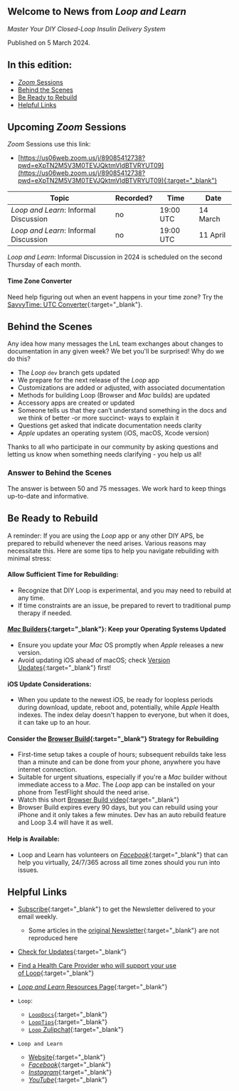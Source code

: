 ## Welcome to News from&nbsp;_<span translate="no">Loop and Learn</span>_

_Master Your DIY Closed-Loop Insulin Delivery System_

Published on 5 March 2024.

## In this edition:

* [*Zoom* Sessions](#upcoming-zoom-sessions)
* [Behind the Scenes](#behind-the-scenes)
* [Be Ready to Rebuild](#be-ready-to-rebuild)
* [Helpful Links](#helpful-links)

## Upcoming *Zoom* Sessions

*Zoom* Sessions use this link:

* [https://us06web.zoom.us/j/89085412738?pwd=eXpTN2M5V3M0TEVJQktmVldBTVRYUT09](https://us06web.zoom.us/j/89085412738?pwd=eXpTN2M5V3M0TEVJQktmVldBTVRYUT09){:target="_blank"}

| Topic | Recorded? | Time | Date |
| - | - | - | - |
| _<span translate="no">Loop and Learn</span>_: Informal Discussion | no | 19:00 UTC | 14 March |
| _<span translate="no">Loop and Learn</span>_: Informal Discussion | no | 19:00 UTC | 11 April |

_<span translate="no">Loop and Learn</span>_: Informal Discussion in 2024 is scheduled on the second Thursday of each month.

#### Time Zone Converter

Need help figuring out when an event happens in your time zone? Try the [SavvyTime: UTC Converter](https://savvytime.com/converter/utc){:target="_blank"}.

## Behind the Scenes

Any idea how many messages the LnL team exchanges about changes to documentation in any given week? We bet you'll be surprised! Why do we do this? 

* The *Loop* `dev` branch gets updated
* We prepare for the next release of the *Loop* app
* Customizations are added or adjusted, with associated documentation
* Methods for building Loop (Browser and *Mac* builds) are updated
* Accessory apps are created or updated
* Someone tells us that they can’t understand something in the docs and we think of better -or more succinct- ways to explain it
* Questions get asked that indicate documentation needs clarity
* *Apple* updates an operating system (iOS, macOS, Xcode version)

Thanks to all who participate in our community by asking questions and letting us know when something needs clarifying - you help us all!

### Answer to Behind the Scenes

The answer is between 50 and 75 messages. We work hard to keep things up-to-date and informative.

## Be Ready to Rebuild

A reminder: If you are using the *Loop* app or any other DIY APS, be prepared to rebuild whenever the need arises. Various reasons may necessitate this. Here are some tips to help you navigate rebuilding with minimal stress:

#### Allow Sufficient Time for Rebuilding:

* Recognize that DIY Loop is experimental, and you may need to rebuild at any time.
* If time constraints are an issue, be prepared to revert to traditional pump therapy if needed.

#### [*Mac* Builders](https://loopkit.github.io/loopdocs/build/overview/){:target="_blank"}: Keep your Operating Systems Updated

* Ensure you update your *Mac* OS promptly when *Apple* releases a new version.
* Avoid updating iOS ahead of macOS; check [Version Updates](https://www.loopandlearn.org/version-updates/){:target="_blank"} first!

#### iOS Update Considerations:

* When you update to the newest iOS, be ready for loopless periods during download, update, reboot and, potentially, while *Apple* Health indexes. The index delay doesn't happen to everyone, but when it does, it can take up to an hour.

#### Consider the [Browser Build](https://loopkit.github.io/loopdocs/gh-actions/gh-overview/){:target="_blank"} Strategy for Rebuilding

* First-time setup takes a couple of hours; subsequent rebuilds take less than a minute and can be done from your phone, anywhere you have internet connection.
* Suitable for urgent situations, especially if you're a *Mac* builder without immediate access to a *Mac*. The *Loop* app can be installed on your phone from TestFlight should the need arise.
* Watch this short [Browser Build video](https://www.youtube.com/watch?v=0ipTsiqbbrQ){:target="_blank"}
* Browser Build expires every 90 days, but you can rebuild using your iPhone and it only takes a few minutes. Dev has an auto rebuild feature and Loop 3.4 will have it as well.

#### Help is Available:

* Loop and Learn has volunteers on [*Facebook*](https://www.facebook.com/groups/LOOPandLEARN){:target="_blank"} that can help you virtually, 24/7/365 across all time zones should you run into issues.

## Helpful Links

* [Subscribe](https://www.loopandlearn.org/newsletter-signup/){:target="_blank"} to get the Newsletter delivered to your email weekly.
    * Some articles in the [original Newsletter](https://www.loopandlearn.org/2022/10/19/loop-and-learn-newsletter/){:target="_blank"} are not reproduced here
* [Check for Updates](https://www.loopandlearn.org/version-updates/){:target="_blank"}
* [Find a Health Care Provider who will support your use of&nbsp;<span translate="no">Loop</span>](https://www.loopandlearn.org/hcp-recommendations/){:target="_blank"}
* [_<span translate="no">Loop and Learn</span>_&nbsp;Resources Page](https://www.loopandlearn.org/resources/){:target="_blank"}
* <code>Loop</code>:
    * [`LoopDocs`](https://loopkit.github.io/loopdocs/){:target="_blank"}
    * [`LoopTips`](https://loopkit.github.io/looptips/){:target="_blank"}
    * [`Loop` Zulipchat](https://loop.zulipchat.com/){:target="_blank"}


  
* <code>Loop and Learn</code>
    * [Website](https://www.loopandlearn.org/){:target="_blank"}
    * [*Facebook*](https://www.facebook.com/groups/LOOPandLEARN){:target="_blank"}
    * [*Instagram*](https://www.instagram.com/loopandlearn/){:target="_blank"}
    * [*YouTube*](https://www.youtube.com/c/loopandlearn){:target="_blank"}
